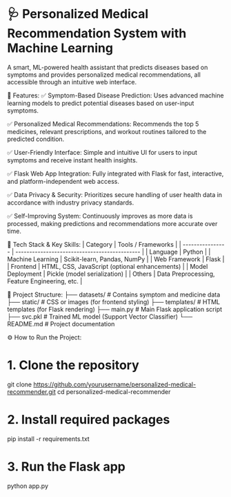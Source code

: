 # 🩺 Personalized Medical Recommendation System with Machine Learning
A smart, ML-powered health assistant that predicts diseases based on symptoms and provides personalized medical recommendations, all accessible through an intuitive web interface.

🚀 Features:
✅ Symptom-Based Disease Prediction:
Uses advanced machine learning models to predict potential diseases based on user-input symptoms.

✅ Personalized Medical Recommendations:
Recommends the top 5 medicines, relevant prescriptions, and workout routines tailored to the predicted condition.

✅ User-Friendly Interface:
Simple and intuitive UI for users to input symptoms and receive instant health insights.

✅ Flask Web App Integration:
Fully integrated with Flask for fast, interactive, and platform-independent web access.

✅ Data Privacy & Security:
Prioritizes secure handling of user health data in accordance with industry privacy standards.

✅ Self-Improving System:
Continuously improves as more data is processed, making predictions and recommendations more accurate over time.

🧠 Tech Stack & Key Skills:
| Category         | Tools / Frameworks                            |
| ---------------- | --------------------------------------------- |
| Language         | Python                                        |
| Machine Learning | Scikit-learn, Pandas, NumPy                   |
| Web Framework    | Flask                                         |
| Frontend         | HTML, CSS, JavaScript (optional enhancements) |
| Model Deployment | Pickle (model serialization)                  |
| Others           | Data Preprocessing, Feature Engineering, etc. |

📂 Project Structure: 
├── datasets/         # Contains symptom and medicine data
├── static/           # CSS or images (for frontend styling)
├── templates/        # HTML templates (for Flask rendering)
├── main.py           # Main Flask application script
├── svc.pkl           # Trained ML model (Support Vector Classifier)
└── README.md         # Project documentation

⚙️ How to Run the Project:
# 1. Clone the repository
git clone https://github.com/yourusername/personalized-medical-recommender.git
cd personalized-medical-recommender

# 2. Install required packages
pip install -r requirements.txt

# 3. Run the Flask app
python app.py

